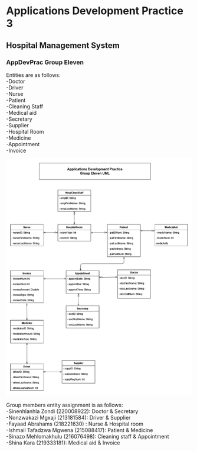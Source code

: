 # Applications Development Practice 3
## Hospital Management System
### AppDevPrac Group Eleven 

Entities are as follows: <br>
-Doctor <br>
-Driver <br>
-Nurse <br>
-Patient <br>
-Cleaning Staff <br>
-Medical aid <br>
-Secretary <br>
-Supplier <br>
-Hospital Room <br>
-Medicine <br>
-Appointment <br>
-Invoice <br>

![](uml/umlDiagram.png)

Group members entity assignment is as follows: <br>
-Sinenhlanhla Zondi (220008922): Doctor & Secretary <br>
-Nonzwakazi Mgxaji (213181584): Driver & Supplier <br>
-Fayaad Abrahams (218221630) : Nurse & Hospital room <br>
-Ishmail Tafadzwa Mgwena (215088417): Patient & Medicine <br>
-Sinazo Mehlomakhulu (216076498): Cleaning staff & Appointment <br>
-Shina Kara (219333181): Medical aid & Invoice

